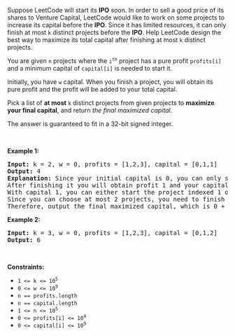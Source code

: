 Suppose LeetCode will start its __IPO__ soon. In order to sell a good price of its shares to Venture Capital, LeetCode would like to work on some projects to increase its capital before the __IPO__. Since it has limited resources, it can only finish at most `` k `` distinct projects before the __IPO__. Help LeetCode design the best way to maximize its total capital after finishing at most `` k `` distinct projects.

You are given `` n `` projects where the <code>i<sup>th</sup></code> project has a pure profit `` profits[i] `` and a minimum capital of `` capital[i] `` is needed to start it.

Initially, you have `` w `` capital. When you finish a project, you will obtain its pure profit and the profit will be added to your total capital.

Pick a list of __at most__ `` k `` distinct projects from given projects to __maximize your final capital__, and return _the final maximized capital_.

The answer is guaranteed to fit in a 32-bit signed integer.

&nbsp;

__Example 1:__

<pre>
<strong>Input:</strong> k = 2, w = 0, profits = [1,2,3], capital = [0,1,1]
<strong>Output:</strong> 4
<strong>Explanation:</strong> Since your initial capital is 0, you can only start the project indexed 0.
After finishing it you will obtain profit 1 and your capital becomes 1.
With capital 1, you can either start the project indexed 1 or the project indexed 2.
Since you can choose at most 2 projects, you need to finish the project indexed 2 to get the maximum capital.
Therefore, output the final maximized capital, which is 0 + 1 + 3 = 4.
</pre>

__Example 2:__

<pre>
<strong>Input:</strong> k = 3, w = 0, profits = [1,2,3], capital = [0,1,2]
<strong>Output:</strong> 6
</pre>

&nbsp;

__Constraints:__

*   <code>1 &lt;= k &lt;= 10<sup>5</sup></code>
*   <code>0 &lt;= w &lt;= 10<sup>9</sup></code>
*   `` n == profits.length ``
*   `` n == capital.length ``
*   <code>1 &lt;= n &lt;= 10<sup>5</sup></code>
*   <code>0 &lt;= profits[i] &lt;= 10<sup>4</sup></code>
*   <code>0 &lt;= capital[i] &lt;= 10<sup>9</sup></code>